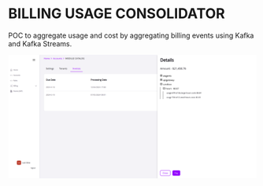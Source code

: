 # BILLING USAGE CONSOLIDATOR

POC to aggregate usage and cost by aggregating billing events using Kafka and Kafka Streams.

![](./assets/image.png)